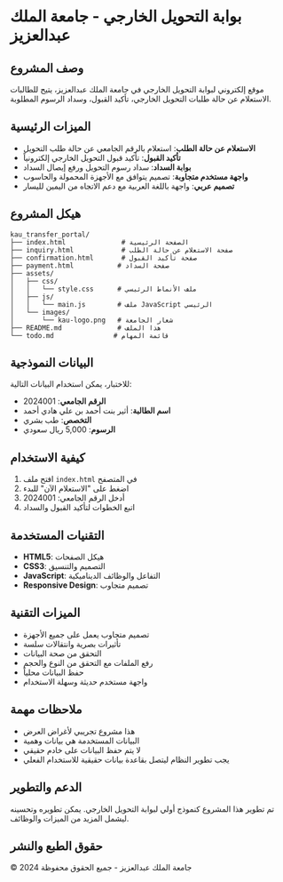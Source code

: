 # بوابة التحويل الخارجي - جامعة الملك عبدالعزيز

## وصف المشروع
موقع إلكتروني لبوابة التحويل الخارجي في جامعة الملك عبدالعزيز، يتيح للطالبات الاستعلام عن حالة طلبات التحويل الخارجي، تأكيد القبول، وسداد الرسوم المطلوبة.

## الميزات الرئيسية
- **الاستعلام عن حالة الطلب**: استعلام بالرقم الجامعي عن حالة طلب التحويل
- **تأكيد القبول**: تأكيد قبول التحويل الخارجي إلكترونياً
- **بوابة السداد**: سداد رسوم التحويل ورفع إيصال السداد
- **واجهة مستخدم متجاوبة**: تصميم يتوافق مع الأجهزة المحمولة والحاسوب
- **تصميم عربي**: واجهة باللغة العربية مع دعم الاتجاه من اليمين لليسار

## هيكل المشروع
```
kau_transfer_portal/
├── index.html              # الصفحة الرئيسية
├── inquiry.html            # صفحة الاستعلام عن حالة الطلب
├── confirmation.html       # صفحة تأكيد القبول
├── payment.html           # صفحة السداد
├── assets/
│   ├── css/
│   │   └── style.css      # ملف الأنماط الرئيسي
│   ├── js/
│   │   └── main.js        # ملف JavaScript الرئيسي
│   └── images/
│       └── kau-logo.png   # شعار الجامعة
├── README.md              # هذا الملف
└── todo.md               # قائمة المهام

```

## البيانات النموذجية
للاختبار، يمكن استخدام البيانات التالية:
- **الرقم الجامعي**: 2024001
- **اسم الطالبة**: أثير بنت أحمد بن علي هادي أحمد
- **التخصص**: طب بشري
- **الرسوم**: 5,000 ريال سعودي

## كيفية الاستخدام
1. افتح ملف `index.html` في المتصفح
2. اضغط على "الاستعلام الآن" للبدء
3. أدخل الرقم الجامعي: 2024001
4. اتبع الخطوات لتأكيد القبول والسداد

## التقنيات المستخدمة
- **HTML5**: هيكل الصفحات
- **CSS3**: التصميم والتنسيق
- **JavaScript**: التفاعل والوظائف الديناميكية
- **Responsive Design**: تصميم متجاوب

## الميزات التقنية
- تصميم متجاوب يعمل على جميع الأجهزة
- تأثيرات بصرية وانتقالات سلسة
- التحقق من صحة البيانات
- رفع الملفات مع التحقق من النوع والحجم
- حفظ البيانات محلياً
- واجهة مستخدم حديثة وسهلة الاستخدام

## ملاحظات مهمة
- هذا مشروع تجريبي لأغراض العرض
- البيانات المستخدمة هي بيانات وهمية
- لا يتم حفظ البيانات على خادم حقيقي
- يجب تطوير النظام ليتصل بقاعدة بيانات حقيقية للاستخدام الفعلي

## الدعم والتطوير
تم تطوير هذا المشروع كنموذج أولي لبوابة التحويل الخارجي.
يمكن تطويره وتحسينه ليشمل المزيد من الميزات والوظائف.

## حقوق الطبع والنشر
© 2024 جامعة الملك عبدالعزيز - جميع الحقوق محفوظة

